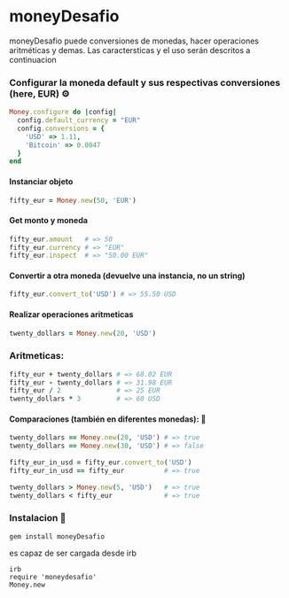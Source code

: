 # moneyDesafio

moneyDesafio puede conversiones de monedas, hacer operaciones aritméticas y demas.
Las caractersticas y el uso serán descritos a continuacion
 
### Configurar la moneda default y sus respectivas conversiones (here, EUR) ⚙ ️
```ruby
Money.configure do |config|
  config.default_currency = "EUR"
  config.conversions = {
    'USD' => 1.11,
    'Bitcoin' => 0.0047
  }
end
```

#### Instanciar objeto
```ruby
fifty_eur = Money.new(50, 'EUR')
```

#### Get monto y moneda
```ruby
fifty_eur.amount   # => 50
fifty_eur.currency # => "EUR"
fifty_eur.inspect  # => "50.00 EUR"
```

#### Convertir a otra moneda (devuelve una instancia, no un string)
```ruby
fifty_eur.convert_to('USD') # => 55.50 USD
```

#### Realizar operaciones aritmeticas
```ruby
twenty_dollars = Money.new(20, 'USD')
```

### Aritmeticas:
```ruby
fifty_eur + twenty_dollars # => 68.02 EUR
fifty_eur - twenty_dollars # => 31.98 EUR
fifty_eur / 2              # => 25 EUR
twenty_dollars * 3         # => 60 USD
```

#### Comparaciones (también en diferentes monedas): 📌
```ruby
twenty_dollars == Money.new(20, 'USD') # => true
twenty_dollars == Money.new(30, 'USD') # => false
 
fifty_eur_in_usd = fifty_eur.convert_to('USD')
fifty_eur_in_usd == fifty_eur          # => true
 
twenty_dollars > Money.new(5, 'USD')   # => true
twenty_dollars < fifty_eur             # => true
```

### Instalacion 🔧
```
gem install moneyDesafio
```

es capaz de ser cargada desde irb
```
irb
require 'moneydesafio'
Money.new
```